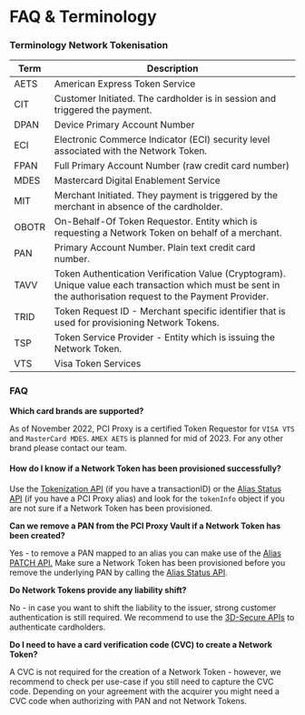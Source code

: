 # FAQ & Terminology

### Terminology Network Tokenisation&#x20;

| Term  | Description                                                                                                                                                   |
| ----- | ------------------------------------------------------------------------------------------------------------------------------------------------------------- |
| AETS  | American Express Token Service                                                                                                                                |
| CIT   | Customer Initiated. The cardholder is in session and triggered the payment.                                                                                   |
| DPAN  | Device Primary Account Number                                                                                                                                 |
| ECI   | Electronic Commerce Indicator (ECI) security level associated with the Network Token.                                                                         |
| FPAN  | Full Primary Account Number (raw credit card number)                                                                                                          |
| MDES  | Mastercard Digital Enablement Service                                                                                                                         |
| MIT   | Merchant Initiated. They payment is triggered by the merchant in absence of the cardholder.                                                                   |
| OBOTR | On-Behalf-Of Token Requestor. Entity which is requesting a Network Token on behalf of a merchant.                                                             |
| PAN   | Primary Account Number. Plain text credit card number.                                                                                                        |
| TAVV  | Token Authentication Verification Value (Cryptogram). Unique value each transaction which must be sent in the authorisation request to the Payment Provider.  |
| TRID  | Token Request ID - Merchant specific identifier that is used for provisioning Network Tokens.                                                                 |
| TSP   | Token Service Provider - Entity which is issuing the Network Token.                                                                                           |
| VTS   | Visa Token Services                                                                                                                                           |

### FAQ



**Which card brands are supported?**&#x20;

As of November 2022, PCI Proxy is a certified Token Requestor for `VISA VTS` and `MasterCard MDES`. `AMEX AETS` is planned for mid of 2023. For any other brand please contact our team.&#x20;

#### How do I know if a Network Token has been provisioned successfully?&#x20;

Use the [Tokenization API](../../collect/secure-fields-js/#4.-obtain-the-tokens) (if you have a transactionID) or the [Alias Status API](account-lifecycle-management.md#alias-status-api) (if you have a PCI Proxy alias) and look for the `tokenInfo` object if you are not sure if a Network Token has been provisioned.&#x20;

**Can we remove a PAN from the PCI Proxy Vault if a Network Token has been created?**&#x20;

Yes - to remove a PAN mapped to an alias you can make use of the [Alias PATCH API.](../../store/manage/patch.md) Make sure a Network Token has been provisioned before you remove the underlying PAN by calling the [Alias Status API](../../store/manage/status.md).&#x20;

**Do Network Tokens provide any liability shift?**

No - in case you want to shift the liability to the issuer, strong customer authentication is still required. We recommend to use the [3D-Secure APIs](../../authenticate/overview.md) to authenticate cardholders.&#x20;

**Do I need to have a card verification code (CVC) to create a Network Token?**

A CVC is not required for the creation of a Network Token - however, we recommend to check per use-case if you still need to capture the CVC code. Depending on your agreement with the acquirer you might need a CVC code when authorizing with PAN and not Network Tokens.&#x20;



&#x20;&#x20;
